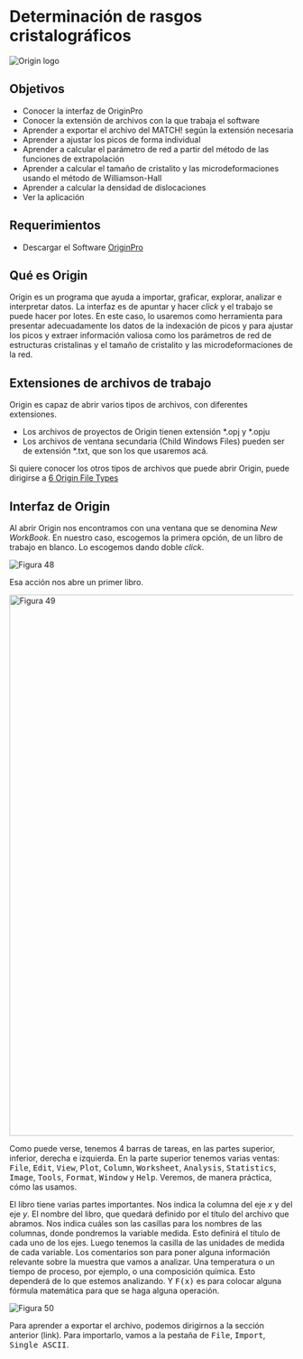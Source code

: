 # Determinación de rasgos cristalográficos
![Origin logo](https://github.com/MaterialsCompTools/DRX-MaterialesCristalinos/assets/133029646/6595d0e0-7d57-46b2-87db-6069f6da86f7)

## Objetivos

*	Conocer la interfaz de OriginPro
*	Conocer la extensión de archivos con la que trabaja el software
*	Aprender a exportar el archivo del MATCH! según la extensión necesaria
*	Aprender a ajustar los picos de forma individual
*	Aprender a calcular el parámetro de red a partir del método de las funciones de extrapolación
*	Aprender a calcular el tamaño de cristalito y las microdeformaciones usando el método de Williamson-Hall
*	Aprender a calcular la densidad de dislocaciones
*	Ver la aplicación

## Requerimientos

*	Descargar el Software [OriginPro](https://www.originlab.com/demodownload.aspx)

## Qué es Origin

Origin es un programa que ayuda a importar, graficar, explorar, analizar e interpretar datos. La interfaz es de apuntar y hacer _click_ y el trabajo se puede hacer por lotes. En este caso, lo usaremos como herramienta para presentar adecuadamente los datos de la indexación de picos y para ajustar los picos y extraer información valiosa como los parámetros de red de estructuras cristalinas y el tamaño de cristalito y las microdeformaciones de la red.<br>

## Extensiones de archivos de trabajo

Origin es capaz de abrir varios tipos de archivos, con diferentes extensiones.<br>

*	Los archivos de proyectos de Origin tienen extensión *.opj y *.opju
*	Los archivos de ventana secundaria (Child Windows Files) pueden ser de extensión *.txt, que son los que usaremos acá.

Si quiere conocer los otros tipos de archivos que puede abrir Origin, puede dirigirse a [6 Origin File Types](https://www.originlab.com/doc/en/User-Guide/Origin-File-Types)<br>

## Interfaz de Origin

Al abrir Origin nos encontramos con una ventana que se denomina _New WorkBook_. En nuestro caso, escogemos la primera opción, de un libro de trabajo en blanco. Lo escogemos dando doble _click_.<br>

![Figura 48](https://github.com/MaterialsCompTools/DRX-MaterialesCristalinos/assets/133029646/37d67ae2-37ef-40b7-b362-32257f9a0c74)

Esa acción nos abre un primer libro.<br>

<img width="960" alt="Figura 49" src="https://github.com/MaterialsCompTools/DRX-MaterialesCristalinos/assets/133029646/b0a0bb02-5a46-4199-9f0e-be75a17a699b">

Como puede verse, tenemos 4 barras de tareas, en las partes superior, inferior, derecha e izquierda. En la parte superior tenemos varias ventas: <kbd>File</kbd>, <kbd>Edit</kbd>, <kbd>View</kbd>, <kbd>Plot</kbd>, <kbd>Column</kbd>, <kbd>Worksheet</kbd>, <kbd>Analysis</kbd>, <kbd>Statistics</kbd>, <kbd>Image</kbd>, <kbd>Tools</kbd>, <kbd>Format</kbd>, <kbd>Window</kbd> y <kbd>Help</kbd>. Veremos, de manera práctica, cómo las usamos.<br>

El libro tiene varias partes importantes. Nos indica la columna del eje _x_ y del eje _y_. El nombre del libro, que quedará definido por el título del archivo que abramos. Nos indica cuáles son las casillas para los nombres de las columnas, donde pondremos la variable medida. Esto definirá el título de cada uno de los ejes. Luego tenemos la casilla de las unidades de medida de cada variable. Los comentarios son para poner alguna información relevante sobre la muestra que vamos a analizar. Una temperatura o un tiempo de proceso, por ejemplo, o una composición química. Esto dependerá de lo que estemos analizando. Y <kbd>F(x)</kbd> es para colocar alguna fórmula matemática para que se haga alguna operación.<br>

![Figura 50](https://github.com/MaterialsCompTools/DRX-MaterialesCristalinos/assets/133029646/3bd498cb-9ce6-499c-9541-a75540586cdf)

Para aprender a exportar el archivo, podemos dirigirnos a la sección anterior (link). Para importarlo, vamos a la pestaña de <kbd>File</kbd>, <kbd>Import</kbd>, <kbd>Single ASCII</kbd>.
